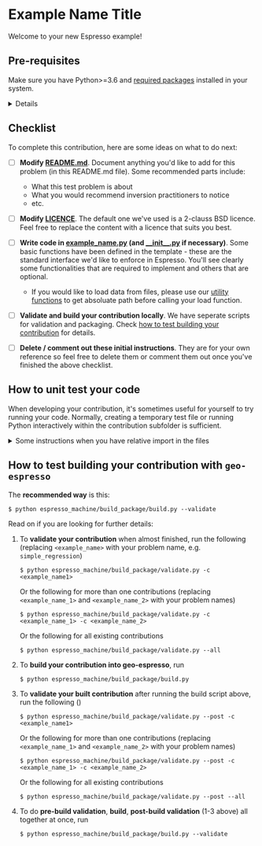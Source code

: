 # Example Name Title

<!-- Please write anything you'd like to explain about the forward problem here -->

Welcome to your new Espresso example!

## Pre-requisites

Make sure you have Python>=3.6 and [required packages](../../envs/environment_contrib.yml) 
installed in your system. 

<details>

[`mamba`](https://mamba.readthedocs.io/en/latest/) is recommended, and we provide
instructions that work for both `conda` and `mamba` below. Check contributor's guide in 
[geo-espresso documentation](https://geo-espresso.readthedocs.io/en/latest/index.html) 
for other options.

1. Install required Python packages for contributing to `geo-espresso`. Run the following
   commands with the project root level as working directory:
   ```console
   $ conda env create -f envs/environment_contrib.yml
   $ conda activate esp_contrib
   ```
2. Install `geo-espresso` core package
   ```console
   $ pip install .
   ```

</details>

## Checklist

To complete this contribution, here are some ideas on what to do next:

- [ ] **Modify [README.md](README.md)**. Document anything you'd like to add for this problem
  (in this README.md file). Some recommended parts include:
   - What this test problem is about
   - What you would recommend inversion practitioners to notice
   - etc.
- [ ] **Modify [LICENCE](LICENCE)**. The default one we've used is a 2-clauss BSD licence. 
   Feel free to replace the content with a licence that suits you best.
- [ ] **Write code in [example_name.py](example_name.py) (and [\_\_init\_\_.py](__init__.py) if
   necessary)**. Some basic functions have been defined in the template - these are the
   standard interface we'd like to enforce in Espresso. You'll see
   clearly some functionalities that are required to implement and others that are
   optional.
   - If you would like to load data from files, please use our 
     [utility functions](https://geo-espresso.readthedocs.io/en/latest/user_guide/api/generated/espresso.utils.html) 
     to get absoluate path before calling your load function.
- [ ] **Validate and build your contribution locally**. We have seperate scripts for 
   validation and packaging. Check 
   [how to test building your contribution](README.md#how-to-test-building-your-contribution-with-geo-espresso) 
   for details.
- [ ] **Delete / comment out these initial instructions**. They are for your own reference
   so feel free to delete them or comment them out once you've finished the above
   checklist.


## How to unit test your code

When developing your contribution, it's sometimes useful for yourself to try running
your code. Normally, creating a temporary test file or running Python interactively
within the contribution subfolder is sufficient. 

<details>
   <summary>Some instructions when you have relative import in the 
files</summary>

> **Note that you cannot test your code directly inside your example subfolder**, if you
> have any relative import (e.g. `from .lib import *`) inside the contribution file. 
> Check the following for details.

***In order to test your code in that case***, use `contrib` as your working directory and 
import your contribution in the following ways.

(Python interactive mode)
```python
$ pwd                            # check you are in the right folder
<path-to-espresso>/contrib
$ python
>>> from example_name import ExampleName   # import it this way
```

(Creating temporary Python file)
```python
# file contrib/tmp.py            # create tmp file in the right folder
from example_name import ExampleName       # import it this way
```

</details>

## How to test building your contribution with `geo-espresso`

The **recommended way** is this:

```console
$ python espresso_machine/build_package/build.py --validate
```

Read on if you are looking for further details:

1. To **validate your contribution** when almost finished, run the following (replacing `<example_name>` with your problem name, e.g. `simple_regression`)

   ```console
   $ python espresso_machine/build_package/validate.py -c <example_name1>
   ```

   Or the following for more than one contributions (replacing `<example_name_1>` and `<example_name_2>` with your problem names)

   ```console
   $ python espresso_machine/build_package/validate.py -c <example_name_1> -c <example_name_2>
   ```

   Or the following for all existing contributions

   ```console
   $ python espresso_machine/build_package/validate.py --all
   ```

2. To **build your contribution into geo-espresso**, run

   ```console
   $ python espresso_machine/build_package/build.py
   ```

3. To **validate your built contribution** after running the build script above, run the following ()

   ```console
   $ python espresso_machine/build_package/validate.py --post -c <example_name1>
   ```

   Or the following for more than one contributions (replacing `<example_name_1>` and `<example_name_2>` with your problem names)

   ```console
   $ python espresso_machine/build_package/validate.py --post -c <example_name_1> -c <example_name_2>
   ```

   Or the following for all existing contributions

   ```console
   $ python espresso_machine/build_package/validate.py --post --all
   ```

4. To do **pre-build validation**, **build**, **post-build validation** (1-3 above) all together at once,
run

   ```console
   $ python espresso_machine/build_package/build.py --validate
   ```
